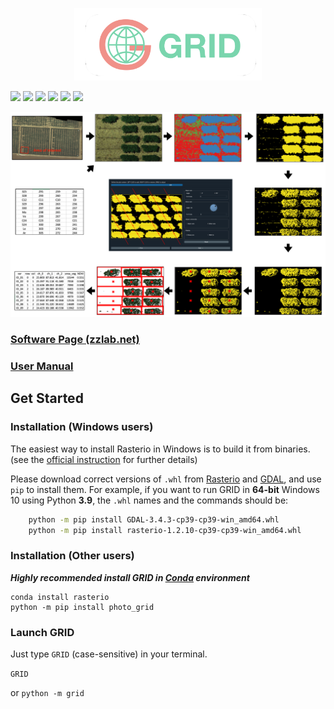 <p align="center"><img src = "res/GRID_banner.png" width = 300></p>

[![](https://img.shields.io/pypi/pyversions/photo_grid.svg?logo=python&logoColor=white)](https://pypi.org/project/photo-grid/)
[![](https://img.shields.io/pypi/dm/photo_grid.svg?label=pypi%20downloads&logo=python&logoColor=white)](https://pypi.org/project/photo-grid/)
[![](https://img.shields.io/pypi/v/photo_grid.svg?label=pypi%20version&logo=python&logoColor=white)](https://pypi.org/project/photo-grid/)
[![](https://api.codacy.com/project/badge/Grade/626008b19df543ecb33a78e8f82f5e91)](https://app.codacy.com/manual/Poissonfish/photo_grid/dashboard)
[![](https://img.shields.io/github/license/poissonfish/photo_grid)](https://github.com/Poissonfish/GRID/blob/master/LICENSE)
[![](https://img.shields.io/github/languages/code-size/poissonfish/photo_grid)](https://github.com/Poissonfish/GRID/search?l=Python)

<img src = "res/abstract.png" width = 999>

### [Software Page (zzlab.net)](https://zzlab.net/GRID)

### [User Manual](https://poissonfish.github.io/GRID/index.html)

## Get Started
### Installation (Windows users)

The easiest way to install Rasterio in Windows is to build it from binaries. (see the [official instruction](https://rasterio.readthedocs.io/en/latest/installation.html) for further details)

Please download correct versions of `.whl` from
[Rasterio](https://www.lfd.uci.edu/~gohlke/pythonlibs/#rasterio) and
[GDAL](https://www.lfd.uci.edu/~gohlke/pythonlibs/#gdal), and use `pip` to install them.
For example, if you want to run GRID in **64-bit** Windows 10 using Python **3.9**,
the `.whl` names and the commands should be:

```bash
    python -m pip install GDAL-3.4.3-cp39-cp39-win_amd64.whl
    python -m pip install rasterio-1.2.10-cp39-cp39-win_amd64.whl
```

### Installation (Other users)

***Highly recommended install GRID in [Conda](https://poissonfish.github.io/GRID/ch1_started/installation.html) environment***

```
conda install rasterio
python -m pip install photo_grid
```

### Launch GRID
Just type `GRID` (case-sensitive) in your terminal.

```GRID```

or
```python -m grid```
